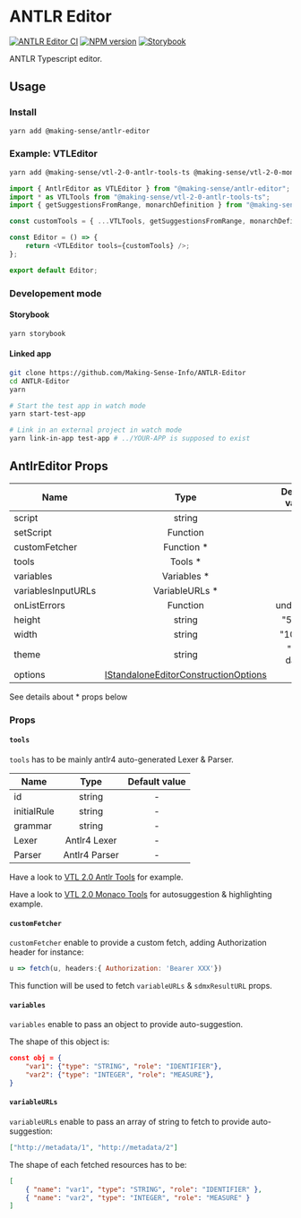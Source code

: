 # ANTLR Editor

[![ANTLR Editor CI](https://github.com/Making-Sense-Info/ANTLR-Editor/actions/workflows/ci.yaml/badge.svg)](https://github.com/Making-Sense-Info/ANTLR-Editor/actions/workflows/ci.yaml)
[![NPM version](https://badge.fury.io/js/@making-sense%2Fantlr-editor.svg)](https://badge.fury.io/js/@making-sense%2Fantlr-editor)
[![Storybook](https://cdn.jsdelivr.net/gh/storybookjs/brand@main/badge/badge-storybook.svg)](https://making-sense-info.github.io/ANTLR-Editor)

ANTLR Typescript editor.

## Usage

### Install

```bash
yarn add @making-sense/antlr-editor
```

### Example: VTLEditor

```bash
yarn add @making-sense/vtl-2-0-antlr-tools-ts @making-sense/vtl-2-0-monaco-tools-ts
```

```typescript
import { AntlrEditor as VTLEditor } from "@making-sense/antlr-editor";
import * as VTLTools from "@making-sense/vtl-2-0-antlr-tools-ts";
import { getSuggestionsFromRange, monarchDefinition } from "@making-sense/vtl-2-0-monaco-tools-ts";

const customTools = { ...VTLTools, getSuggestionsFromRange, monarchDefinition };

const Editor = () => {
    return <VTLEditor tools={customTools} />;
};

export default Editor;
```

### Developement mode

#### Storybook

```bash
yarn storybook
```

#### Linked app

```bash
git clone https://github.com/Making-Sense-Info/ANTLR-Editor
cd ANTLR-Editor
yarn

# Start the test app in watch mode
yarn start-test-app

# Link in an external project in watch mode
yarn link-in-app test-app # ../YOUR-APP is supposed to exist
```

## AntlrEditor Props

| Name               |                                                                         Type                                                                          | Default value |
| ------------------ | :---------------------------------------------------------------------------------------------------------------------------------------------------: | :-----------: |
| script             |                                                                        string                                                                         |       -       |
| setScript          |                                                                       Function                                                                        |       -       |
| customFetcher      |                                                                      Function \*                                                                      |       -       |
| tools              |                                                                       Tools \*                                                                        |       -       |
| variables          |                                                                     Variables \*                                                                      |      { }      |
| variablesInputURLs |                                                                    VariableURLs \*                                                                    |      [ ]      |
| onListErrors       |                                                                       Function                                                                        |   undefined   |
| height             |                                                                        string                                                                         |    "50vh"     |
| width              |                                                                        string                                                                         |    "100%"     |
| theme              |                                                                        string                                                                         |   "vs-dark"   |
| options            | [IStandaloneEditorConstructionOptions](https://microsoft.github.io/monaco-editor/typedoc/interfaces/editor.IStandaloneEditorConstructionOptions.html) |      {}       |

See details about \* props below

### Props

#### `tools`

`tools` has to be mainly antlr4 auto-generated Lexer & Parser.

| Name        |     Type      | Default value |
| ----------- | :-----------: | :-----------: |
| id          |    string     |       -       |
| initialRule |    string     |       -       |
| grammar     |    string     |       -       |
| Lexer       | Antlr4 Lexer  |       -       |
| Parser      | Antlr4 Parser |       -       |

Have a look to [VTL 2.0 Antlr Tools](https://github.com/Making-Sense-Info/VTL-2.0-ANTLR-Tools-TS) for example.

Have a look to [VTL 2.0 Monaco Tools](https://github.com/Making-Sense-Info/VTL-2.0-Monaco-Tools-TS) for autosuggestion & highlighting example.

#### `customFetcher`

`customFetcher` enable to provide a custom fetch, adding Authorization header for instance:

```javascript
u => fetch(u, headers:{ Authorization: 'Bearer XXX'})
```

This function will be used to fetch `variableURLs` & `sdmxResultURL` props.

#### `variables`

`variables` enable to pass an object to provide auto-suggestion.

The shape of this object is:

```json
const obj = {
    "var1": {"type": "STRING", "role": "IDENTIFIER"},
    "var2": {"type": "INTEGER", "role": "MEASURE"},
}
```

#### `variableURLs`

`variableURLs` enable to pass an array of string to fetch to provide auto-suggestion:

```json
["http://metadata/1", "http://metadata/2"]
```

The shape of each fetched resources has to be:

```json
[
    { "name": "var1", "type": "STRING", "role": "IDENTIFIER" },
    { "name": "var2", "type": "INTEGER", "role": "MEASURE" }
]
```
